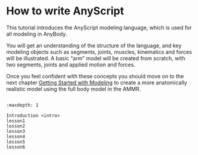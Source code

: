 # How to write AnyScript

This tutorial introduces the AnyScript modeling language, which is used
for all modeling in AnyBody.

You will get an understanding of the structure of the language, and key
modeling objects such as segments, joints, muscles, kinematics and forces will
be illustrated. A basic “arm” model will be created from scratch, with two
segments, joints and applied motion and forces.

Once you feel confident with these concepts you should move on to the next
chapter [Getting Started with Modeling](A_Getting_started_modeling) to create a more anatomically realistic
model using the full body model in the AMMR.

```{rubric} Tutorial content
```

```{toctree}
:maxdepth: 1

Introduction <intro>
lesson1
lesson2
lesson3
lesson4
lesson5
lesson6
```
